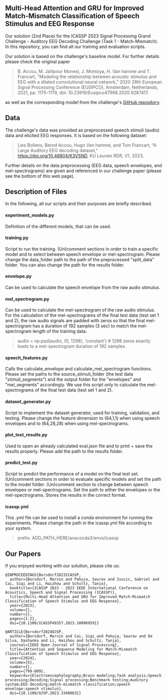Multi-Head Attention and GRU for Improved Match-Mismatch Classification of Speech Stimulus and EEG Response
---
Our solution (2nd Place) for the ICASSP 2023 Signal Processing Grand Challenge - Auditory EEG Decoding Challenge (Task 1 - Match-Mismatch). In this repository, you can find all our training and evaluation scripts.

Our solution is based on the challenge's baseline model. For further details please check the original paper

> B. Accou, M. Jalilpour Monesi, J. Montoya, H. Van hamme and T. Francart, "Modeling the relationship between acoustic stimulus and EEG with a dilated convolutional neural network," 2020 28th European Signal Processing Conference (EUSIPCO), Amsterdam, Netherlands, 2021, pp. 1175-1179, doi: 10.23919/Eusipco47968.2020.9287417.

as well as the corresponding model from the challenge's [GitHub repository](https://github.com/exporl/auditory-eeg-challenge-2023-code).


## Data
The challenge's data was provided as preprocessed speech stimuli (audio) data and elicited EEG responses. It is based on the following dataset:

> Lies Bollens, Bernd Accou, Hugo Van hamme, and Tom
Francart, “A Large Auditory EEG decoding dataset,”
https://doi.org/10.48804/K3VSND, KU Leuven RDR, V1, 2023.

Further details on the data preprocessing (EEG data, speech envelopes, and mel-spectrograms) are given and referenced in our challenge paper (please see the bottom of this web page).

## Description of Files
In the following, all our scripts and their purposes are briefly described.

#### experiment_models.py
Definition of the different models, that can be used.

#### training.py
Script to run the training. (Un)comment sections in order to train a specific model and to select between speech envelope or mel-spectrogram. Please change the data_folder path to the path of the preprocessed "split_data" folder. You can also change the path for the results folder.

#### envelope.py
Can be used to calculate the speech envelope from the raw audio stimulus.

#### mel_spectrogram.py
Can be used to calculate the mel-spectrogram of the raw audio stimulus. For the calculation of the mel-spectrograms of the final test data (test set 1 and 2), the raw audio signals are padded with zeros so that the final mel-spectrogram has a duration of 192 samples (3 sec) to match the mel-spectrogram length of the training data.
> audio = np.pad(audio, (0, 1298), 'constant') # 1298 zeros exactly leads to a mel-spectrogram duration of 192 samples

#### speech_features.py
Calls the calculate_envelope and calculate_mel_spectrogram functions. Please set the paths to the source_stimuli_folder (the test data "stimuli_segments") and the output folder for the "envelopes" and "mel_segments" accordingly.
We use this script only to calculate the mel-spectrograms of the final test data (test set 1 and 2).

#### dataset_generator.py
Script to implement the dataset generator, used for training, validation, and testing. Please change the feature dimension to (64,1,1) when using speech envelopes and to (64,28,28) when using mel-spectrograms.

#### plot_test_results.py
Used to open an already calculated eval.json file and to print + save the results properly. Please add the path to the results folder.

#### predict_test.py
Script to predict the performance of a model on the final test set. (Un)comment sections in order to evaluate specific models and set the path to the model folder. (Un)comment section to change between speech envelopes or mel-spectrograms. Set the path to either the envelopes or the mel-spectrograms. Stores the results in the correct format.

#### icassp.yml
This .yml file can be used to install a conda environment for running the experiments.
Please change the path in the icassp.yml file according to your system.
> prefix: ADD_PATH_HERE/anaconda3/envs/icassp

## Our Papers
If you enjoyed working with our solution, please cite us:
```
@INPROCEEDINGS{Borsdorf2023ICASSP,
  author={Borsdorf, Marvin and Pahuja, Saurav and Ivucic, Gabriel and Cai, Siqi and Li, Haizhou and Schultz, Tanja},
  booktitle={ICASSP 2023 - 2023 IEEE International Conference on Acoustics, Speech and Signal Processing (ICASSP)},
  title={Multi-Head Attention and GRU for Improved Match-Mismatch Classification of Speech Stimulus and EEG Response},
  year={2023},
  volume={},
  number={},
  pages={1-2},
  doi={10.1109/ICASSP49357.2023.10096959}}

```

```
@ARTICLE{Borsdorf2024OJSP,
  author={Borsdorf, Marvin and Cai, Siqi and Pahuja, Saurav and De Silva, Dashanka and Li, Haizhou and Schultz, Tanja},
  journal={IEEE Open Journal of Signal Processing}, 
  title={Attention and Sequence Modeling for Match-Mismatch Classification of Speech Stimulus and EEG Response}, 
  year={2024},
  volume={5},
  number={},
  pages={799-809},
  keywords={Electroencephalography;Brain modeling;Task analysis;Speech processing;Decoding;Signal processing;Benchmark testing;Auditory system;EEG decoding;match-mismatch classification;speech envelope;speech stimulus},
  doi={10.1109/OJSP.2023.3340063}}
```

